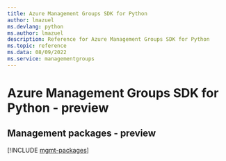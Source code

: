 ```yaml
---
title: Azure Management Groups SDK for Python
author: lmazuel
ms.devlang: python
ms.author: lmazuel
description: Reference for Azure Management Groups SDK for Python
ms.topic: reference
ms.data: 08/09/2022
ms.service: managementgroups
---
```

# Azure Management Groups SDK for Python - preview

## Management packages - preview
[!INCLUDE [mgmt-packages](management-groups-mgmt-index.md)]
